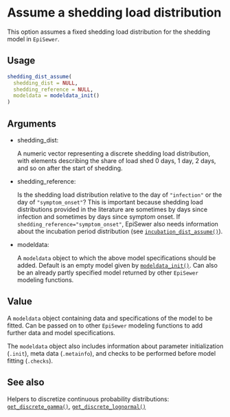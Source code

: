 # Assume a shedding load distribution

This option assumes a fixed shedding load distribution for the shedding
model in `EpiSewer`.

## Usage

``` r
shedding_dist_assume(
  shedding_dist = NULL,
  shedding_reference = NULL,
  modeldata = modeldata_init()
)
```

## Arguments

- shedding_dist:

  A numeric vector representing a discrete shedding load distribution,
  with elements describing the share of load shed 0 days, 1 day, 2 days,
  and so on after the start of shedding.

- shedding_reference:

  Is the shedding load distribution relative to the day of `"infection"`
  or the day of `"symptom_onset"`? This is important because shedding
  load distributions provided in the literature are sometimes by days
  since infection and sometimes by days since symptom onset. If
  `shedding_reference="symptom_onset"`, EpiSewer also needs information
  about the incubation period distribution (see
  [`incubation_dist_assume()`](https://adrian-lison.github.io/EpiSewer/reference/incubation_dist_assume.md)).

- modeldata:

  A `modeldata` object to which the above model specifications should be
  added. Default is an empty model given by
  [`modeldata_init()`](https://adrian-lison.github.io/EpiSewer/reference/modeldata_init.md).
  Can also be an already partly specified model returned by other
  `EpiSewer` modeling functions.

## Value

A `modeldata` object containing data and specifications of the model to
be fitted. Can be passed on to other `EpiSewer` modeling functions to
add further data and model specifications.

The `modeldata` object also includes information about parameter
initialization (`.init`), meta data (`.metainfo`), and checks to be
performed before model fitting (`.checks`).

## See also

Helpers to discretize continuous probability distributions:
[`get_discrete_gamma()`](https://adrian-lison.github.io/EpiSewer/reference/get_discrete_gamma.md),
[`get_discrete_lognormal()`](https://adrian-lison.github.io/EpiSewer/reference/get_discrete_lognormal.md)
